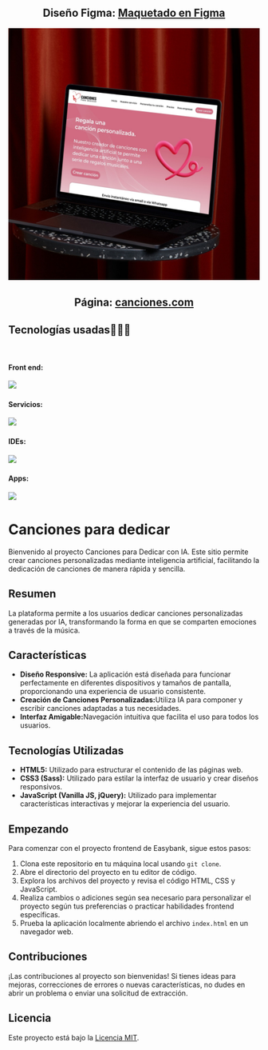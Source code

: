 <h2 align="center">Diseño Figma: <a href="https://www.figma.com/design/Ir0zO6uEfChEsAdEFWfogE/Cancionesparadedicar?t=Dd2Umq7QV8PAjlEc-0">Maquetado en Figma</a></h2>

<img src="IMG/459678995_1178872319858855_5714225179688900063_n.jpg">

<h2 align="center">Página: <a href="https://canciones-ia.vercel.app/">canciones.com</a></h2>

<h2 >Tecnologías usadas👨🏻‍💻</h2>
<br>
<h4>Front end: </h4>
<img src="https://skillicons.dev/icons?i=html,css,sass,js,jquery"/>

<h4>Servicios: </h4>
<img src="https://skillicons.dev/icons?i=git,github"/>

<h4>IDEs: </h4>
<img src="https://skillicons.dev/icons?i=vscode"/>

<h4>Apps:</h4>
<img src="https://skillicons.dev/icons?i=figma" />

<h1>Canciones para dedicar</h1>

<p>Bienvenido al proyecto Canciones para Dedicar con IA. Este sitio permite crear canciones personalizadas mediante inteligencia artificial, facilitando la dedicación de canciones de manera rápida y sencilla.</p>

<h2>Resumen</h2>

<p>La plataforma permite a los usuarios dedicar canciones personalizadas generadas por IA, transformando la forma en que se comparten emociones a través de la música.</p>

<h2>Características</h2>

<ul>
    <li><strong>Diseño Responsive:</strong> La aplicación está diseñada para funcionar perfectamente en diferentes dispositivos y tamaños de pantalla, proporcionando una experiencia de usuario consistente.</li>
    <li><strong>Creación de Canciones Personalizadas:</strong>Utiliza IA para componer y escribir canciones adaptadas a tus necesidades.</li>
    <li><strong>Interfaz Amigable:</strong>Navegación intuitiva que facilita el uso para todos los usuarios.</li>
</ul>

<h2>Tecnologías Utilizadas</h2>

<ul>
    <li><strong>HTML5:</strong> Utilizado para estructurar el contenido de las páginas web.</li>
    <li><strong>CSS3 (Sass):</strong> Utilizado para estilar la interfaz de usuario y crear diseños responsivos.</li>
    <li><strong>JavaScript (Vanilla JS, jQuery):</strong> Utilizado para implementar características interactivas y mejorar la experiencia del usuario.</li>
</ul>

<h2>Empezando</h2>

<p>Para comenzar con el proyecto frontend de Easybank, sigue estos pasos:</p>

<ol>
    <li>Clona este repositorio en tu máquina local usando <code>git clone</code>.</li>
    <li>Abre el directorio del proyecto en tu editor de código.</li>
    <li>Explora los archivos del proyecto y revisa el código HTML, CSS y JavaScript.</li>
    <li>Realiza cambios o adiciones según sea necesario para personalizar el proyecto según tus preferencias o practicar habilidades frontend específicas.</li>
    <li>Prueba la aplicación localmente abriendo el archivo <code>index.html</code> en un navegador web.</li>
</ol>

<h2>Contribuciones</h2>

<p>¡Las contribuciones al proyecto son bienvenidas! Si tienes ideas para mejoras, correcciones de errores o nuevas características, no dudes en abrir un problema o enviar una solicitud de extracción.</p>

<h2>Licencia</h2>
<p>Este proyecto está bajo la <a href="LICENSE">Licencia MIT</a>.</p>